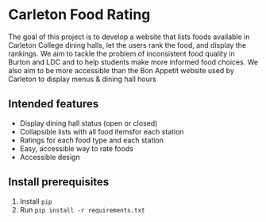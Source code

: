 # Carleton Food Rating
The goal of this project is to develop a website that lists foods available in Carleton College dining halls, let the users rank the food, and display the rankings. We aim to tackle the problem of inconsistent food quality in Burton and LDC and to help students make more informed food choices. We also aim to be more accessible than the Bon Appetit website used by Carleton to display menus & dining hall hours

## Intended features
- Display dining hall status (open or closed)
- Collapsible lists with all food itemsfor each station
- Ratings for each food type and each station
- Easy, accessible way to rate foods
- Accessible design

## Install prerequisites
1. Install ```pip```
2. Run ```pip install -r requirements.txt```
